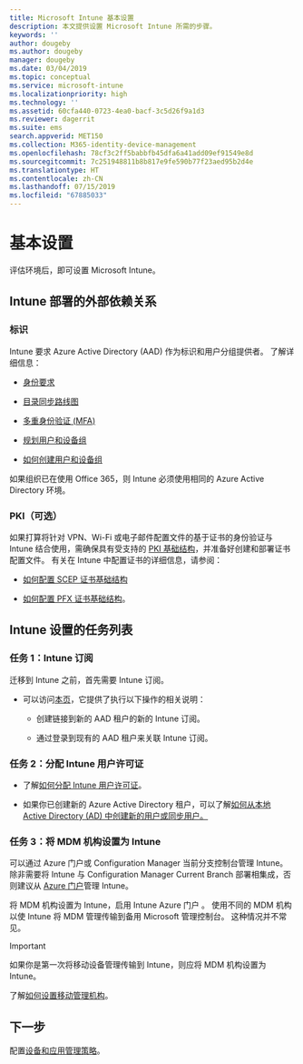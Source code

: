 ```yaml
---
title: Microsoft Intune 基本设置
description: 本文提供设置 Microsoft Intune 所需的步骤。
keywords: ''
author: dougeby
ms.author: dougeby
manager: dougeby
ms.date: 03/04/2019
ms.topic: conceptual
ms.service: microsoft-intune
ms.localizationpriority: high
ms.technology: ''
ms.assetid: 60cfa440-0723-4ea0-bacf-3c5d26f9a1d3
ms.reviewer: dagerrit
ms.suite: ems
search.appverid: MET150
ms.collection: M365-identity-device-management
ms.openlocfilehash: 78cf3c2ff5babbfb45dfa6a41add09ef91549e8d
ms.sourcegitcommit: 7c251948811b8b817e9fe590b77f23aed95b2d4e
ms.translationtype: HT
ms.contentlocale: zh-CN
ms.lasthandoff: 07/15/2019
ms.locfileid: "67885033"
---
```

# <a name="basic-setup"></a>基本设置

评估环境后，即可设置 Microsoft Intune。

## <a name="external-dependencies-for-an-intune-deployment"></a>Intune 部署的外部依赖关系

### <a name="identity"></a>标识

Intune 要求 Azure Active Directory (AAD) 作为标识和用户分组提供者。 了解详细信息：

- [身份要求](https://docs.microsoft.com/azure/active-directory/active-directory-hybrid-identity-design-considerations-overview#design-considerations-overview)

- [目录同步路线图](https://docs.microsoft.com/azure/active-directory/active-directory-hybrid-identity-design-considerations-directory-sync-requirements)

- [多重身份验证 (MFA)](https://docs.microsoft.com/azure/active-directory/authentication/concept-mfa-howitworks)

- [规划用户和设备组](users-add.md)

- [如何创建用户和设备组](groups-get-started.md)

如果组织已在使用 Office 365，则 Intune 必须使用相同的 Azure Active Directory 环境。

### <a name="pki-optional"></a>PKI（可选）

如果打算将针对 VPN、Wi-Fi 或电子邮件配置文件的基于证书的身份验证与 Intune 结合使用，需确保具有受支持的 [PKI 基础结构](certificates-configure.md)，并准备好创建和部署证书配置文件。 有关在 Intune 中配置证书的详细信息，请参阅：

- [如何配置 SCEP 证书基础结构](/intune/certificates-scep-configure)

- [如何配置 PFX 证书基础结构](/intune/certficates-pfx-configure)。


## <a name="task-list-for-an-intune-setup"></a>Intune 设置的任务列表

### <a name="task-1-intune-subscription"></a>任务 1：Intune 订阅

迁移到 Intune 之前，首先需要 Intune 订阅。

- 可以访问[本页](https://admin.microsoft.com/Signup/Signup.aspx?OfferId=40BE278A-DFD1-470a-9EF7-9F2596EA7FF9&dl=INTUNE_A&ali=1#0)，它提供了执行以下操作的相关说明：

  - 创建链接到新的 AAD 租户的新的 Intune 订阅。

  - 通过登录到现有的 AAD 租户来关联 Intune 订阅。

### <a name="task-2-assign-intune-user-licenses"></a>任务 2：分配 Intune 用户许可证

- 了解[如何分配 Intune 用户许可证](licenses-assign.md)。

- 如果你已创建新的 Azure Active Directory 租户，可以了解[如何从本地 Active Directory (AD) 中创建新的用户或同步用户。](https://docs.microsoft.com/azure/active-directory/connect/active-directory-aadconnect)

### <a name="task-3-set-your-mdm-authority-to-intune"></a>任务 3：将 MDM 机构设置为 Intune

可以通过 Azure 门户或 Configuration Manager 当前分支控制台管理 Intune。 除非需要将 Intune 与 Configuration Manager Current Branch 部署相集成，否则建议从 [Azure 门户](https://portal.azure.com)管理 Intune。

将 MDM 机构设置为 Intune，启用 Intune Azure 门户  。 使用不同的 MDM 机构以使 Intune 将 MDM 管理传输到备用 Microsoft 管理控制台。 这种情况并不常见。

> [!IMPORTANT]
> 如果你是第一次将移动设备管理传输到 Intune，则应将 MDM 机构设置为 Intune。

了解[如何设置移动管理机构](mdm-authority-set.md)。

## <a name="next-step"></a>下一步

配置[设备和应用管理策略](migration-guide-configure-policies.md)。
